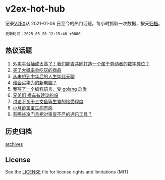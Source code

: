 # v2ex-hot-hub

 记录[V2EX](https://www.v2ex.com/)从 2021-01-06 日至今的热门话题。每小时抓取一次数据，按天[归档](archives)。

`更新时间：2025-05-20 12:15:46 +0800`

## 热议话题

1. [外卖平台抽成太高了！我们能否共同打造一个属于劳动者的数字摊位？](https://www.v2ex.com/t/1132723)
1. [买了大概率会吃灰的商品](https://www.v2ex.com/t/1132801)
1. [从未想到中年后的人生如此无聊](https://www.v2ex.com/t/1132792)
1. [谁会买华为的新电脑？](https://www.v2ex.com/t/1132926)
1. [我写了一个编程语言，受 golang 启发](https://www.v2ex.com/t/1132910)
1. [兄弟们 换车有建议的吗](https://www.v2ex.com/t/1132909)
1. [讨论下关于三文鱼等生食的接受程度](https://www.v2ex.com/t/1132752)
1. [小月龄宝宝生病有感](https://www.v2ex.com/t/1132842)
1. [有哪些冷门且相对审查不严的通讯工具？](https://www.v2ex.com/t/1132897)

## 历史归档

[archives](archives)

## License

See the [LICENSE](LICENSE) file for license rights and limitations (MIT).
